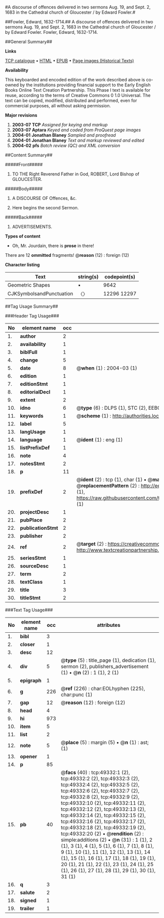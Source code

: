 #A discourse of offences delivered in two sermons Aug. 19, and Sept. 2, 1683 in the Cathedral church of Gloucester / by Edward Fowler.#

##Fowler, Edward, 1632-1714.##
A discourse of offences delivered in two sermons Aug. 19, and Sept. 2, 1683 in the Cathedral church of Gloucester / by Edward Fowler.
Fowler, Edward, 1632-1714.

##General Summary##

**Links**

[TCP catalogue](http://www.ota.ox.ac.uk/tcp/)  • 
[HTML](http://tei.it.ox.ac.uk/tcp/Texts-HTML/free/A40/A40077.html)  • 
[EPUB](http://tei.it.ox.ac.uk/tcp/Texts-EPUB/free/A40/A40077.epub) • 
[Page images (Historical Texts)](https://data.historicaltexts.jisc.ac.uk/view?pubId=eebo-11798198e&pageId=eebo-11798198e-49332-1)

**Availability**

This keyboarded and encoded edition of the
	       work described above is co-owned by the institutions
	       providing financial support to the Early English Books
	       Online Text Creation Partnership. This Phase I text is
	       available for reuse, according to the terms of Creative
	       Commons 0 1.0 Universal. The text can be copied,
	       modified, distributed and performed, even for
	       commercial purposes, all without asking permission.

**Major revisions**

1. __2003-07__ __TCP__ *Assigned for keying and markup*
1. __2003-07__ __Aptara__ *Keyed and coded from ProQuest page images*
1. __2004-01__ __Jonathan Blaney__ *Sampled and proofread*
1. __2004-01__ __Jonathan Blaney__ *Text and markup reviewed and edited*
1. __2004-02__ __pfs__ *Batch review (QC) and XML conversion*

##Content Summary##

#####Front#####

1. TO THE
Right Reverend Father in God,
ROBERT,
Lord Bishop of
GLOUCESTER.

#####Body#####

1. A
DISCOURSE
OF
Offences, &c.

1. Here begins the second Sermon.

#####Back#####

1. ADVERTISEMENTS.

**Types of content**

  * Oh, Mr. Jourdain, there is **prose** in there!

There are 12 **ommitted** fragments! 
 @__reason__ (12) : foreign (12)

**Character listing**


|Text|string(s)|codepoint(s)|
|---|---|---|
|Geometric Shapes|▪|9642|
|CJKSymbolsandPunctuation|〈〉|12296 12297|

##Tag Usage Summary##

###Header Tag Usage###

|No|element name|occ|attributes|
|---|---|---|---|
|1.|__author__|2||
|2.|__availability__|1||
|3.|__biblFull__|1||
|4.|__change__|5||
|5.|__date__|8| @__when__ (1) : 2004-03 (1)|
|6.|__edition__|1||
|7.|__editionStmt__|1||
|8.|__editorialDecl__|1||
|9.|__extent__|2||
|10.|__idno__|6| @__type__ (6) : DLPS (1), STC (2), EEBO-CITATION (1), OCLC (1), VID (1)|
|11.|__keywords__|1| @__scheme__ (1) : http://authorities.loc.gov/ (1)|
|12.|__label__|5||
|13.|__langUsage__|1||
|14.|__language__|1| @__ident__ (1) : eng (1)|
|15.|__listPrefixDef__|1||
|16.|__note__|4||
|17.|__notesStmt__|2||
|18.|__p__|11||
|19.|__prefixDef__|2| @__ident__ (2) : tcp (1), char (1)  •  @__matchPattern__ (2) : ([0-9\-]+):([0-9IVX]+) (1), (.+) (1)  •  @__replacementPattern__ (2) : http://eebo.chadwyck.com/downloadtiff?vid=$1&page=$2 (1), https://raw.githubusercontent.com/textcreationpartnership/Texts/master/tcpchars.xml#$1 (1)|
|20.|__projectDesc__|1||
|21.|__pubPlace__|2||
|22.|__publicationStmt__|2||
|23.|__publisher__|2||
|24.|__ref__|2| @__target__ (2) : https://creativecommons.org/publicdomain/zero/1.0/ (1), http://www.textcreationpartnership.org/docs/. (1)|
|25.|__seriesStmt__|1||
|26.|__sourceDesc__|1||
|27.|__term__|2||
|28.|__textClass__|1||
|29.|__title__|3||
|30.|__titleStmt__|2||


###Text Tag Usage###

|No|element name|occ|attributes|
|---|---|---|---|
|1.|__bibl__|3||
|2.|__closer__|1||
|3.|__desc__|12||
|4.|__div__|5| @__type__ (5) : title_page (1), dedication (1), sermon (2), publishers_advertisement (1)  •  @__n__ (2) : 1 (1), 2 (1)|
|5.|__epigraph__|1||
|6.|__g__|226| @__ref__ (226) : char:EOLhyphen (225), char:punc (1)|
|7.|__gap__|12| @__reason__ (12) : foreign (12)|
|8.|__head__|4||
|9.|__hi__|973||
|10.|__item__|5||
|11.|__list__|2||
|12.|__note__|5| @__place__ (5) : margin (5)  •  @__n__ (1) : ast; (1)|
|13.|__opener__|1||
|14.|__p__|85||
|15.|__pb__|40| @__facs__ (40) : tcp:49332:1 (2), tcp:49332:2 (2), tcp:49332:3 (2), tcp:49332:4 (2), tcp:49332:5 (2), tcp:49332:6 (2), tcp:49332:7 (2), tcp:49332:8 (2), tcp:49332:9 (2), tcp:49332:10 (2), tcp:49332:11 (2), tcp:49332:12 (2), tcp:49332:13 (2), tcp:49332:14 (2), tcp:49332:15 (2), tcp:49332:16 (2), tcp:49332:17 (2), tcp:49332:18 (2), tcp:49332:19 (2), tcp:49332:20 (2)  •  @__rendition__ (2) : simple:additions (2)  •  @__n__ (31) : 1 (1), 2 (1), 3 (1), 4 (1), 5 (1), 6 (1), 7 (1), 8 (1), 9 (1), 10 (1), 11 (1), 12 (1), 13 (1), 14 (1), 15 (1), 16 (1), 17 (1), 18 (1), 19 (1), 20 (1), 21 (1), 22 (1), 23 (1), 24 (1), 25 (1), 26 (1), 27 (1), 28 (1), 29 (1), 30 (1), 31 (1)|
|16.|__q__|3||
|17.|__salute__|2||
|18.|__signed__|1||
|19.|__trailer__|1||
